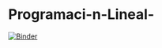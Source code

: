 # Programaci-n-Lineal-

[![Binder](https://mybinder.org/badge_logo.svg)](https://mybinder.org/v2/gh/FanyMMe/Programaci-n-Lineal-/master)
